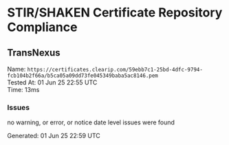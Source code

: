 # STIR/SHAKEN Certificate Repository Compliance

## TransNexus

Name: `https://certificates.clearip.com/59ebb7c1-25bd-4dfc-9794-fcb104b2f66a/b5ca05a09dd73fe045349baba5ac8146.pem`\
Tested At: 01 Jun 25 22:55 UTC\
Time: 13ms

### Issues

no warning, or error, or notice date level issues were found

Generated: 01 Jun 25 22:59 UTC